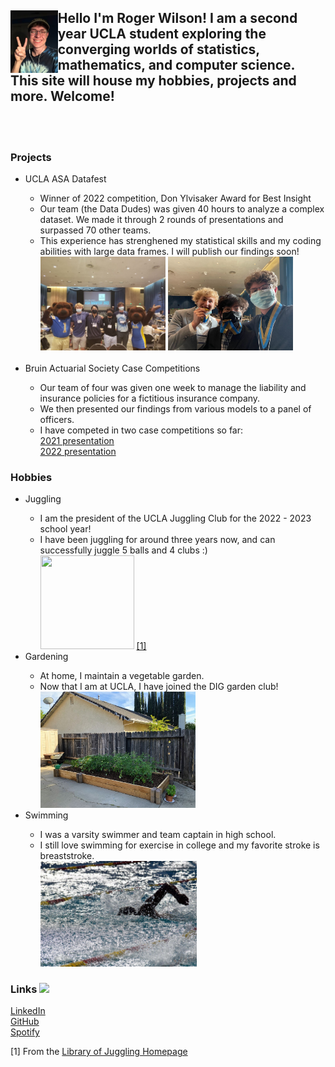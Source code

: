 
<h2> <strong> <img src="me.jpg" height = "100" align = "left"> Hello I'm Roger Wilson! I am a second year UCLA student exploring the converging worlds of statistics, mathematics, and computer science. This site will house my hobbies, projects and more. Welcome! </strong> </h2>
<br>
<br>
<h3> <strong> Projects </strong> </h3>
<ul>
  <li> UCLA ASA Datafest </li>
    <ul style="list-style-type:circle;">
      <li> Winner of 2022 competition, Don Ylvisaker Award for Best Insight </li>
      <li> Our team (the Data Dudes) was given 40 hours to analyze a complex dataset. We made it through 2 rounds of presentations and surpassed 70 other teams. </li>
      <li> This experience has strenghened my statistical skills and my coding abilities with large data frames. I will publish our findings soon! </li>
      <img src = "bruin.jpeg" height = "150" /> <img src = "win.jpg" height = "150" />
  </ul>
  <br>
  <li> Bruin Actuarial Society Case Competitions </li>
    <ul style="list-style-type:circle;">
      <li> Our team of four was given one week to manage the liability and insurance policies for a fictitious insurance company. </li>
      <li> We then presented our findings from various models to a panel of officers. </li>
      <li> I have competed in two case competitions so far: <br> <a href="2020bascomp.pdf">2021 presentation</a> <br> <a href="2022_Team_16_Slides.pdf">2022 presentation</a> </li>
  </ul>
</ul>

<h3> <strong> Hobbies </strong> </h3>
<ul>
  <li> Juggling </li>
   <ul style="list-style-type:circle;">
      <li> I am the president of the UCLA Juggling Club for the 2022 - 2023 school year! </li>
      <li> I have been juggling for around three years now, and can successfully juggle 5 balls and 4 clubs :) <br> <img src = "https://libraryofjuggling.com/JugglingGifs/5balltricks/fiveballcascade.gif" width = "150" height = "150"/> <a href="#footnote-1">[1]</a> </li>
   </ul>
   <li> Gardening </li>
   <ul style="list-style-type:;">
      <li> At home, I maintain a vegetable garden. </li>
      <li> Now that I am at UCLA, I have joined the DIG garden club! <br> <img src = "garden.jpg" width = "248" /> </li>
   </ul>
  <li> Swimming </li>
    <ul style="list-style-type:circle;">
      <li> I was a varsity swimmer and team captain in high school. </li>
      <li> I still love swimming for exercise in college and my favorite stroke is breaststroke. <br> <img src = "swim.jpg" width = "250" /> </li>
  </ul>
</ul>
   
<h3> <strong> Links </strong> <img src = "https://www.pngitem.com/pimgs/m/214-2149012_concept-art-ocarina-of-time-link-hd-png.png" width = "35" /> </h3>
<a href="https://www.linkedin.com/in/roger-wilson-679225223/">LinkedIn</a> <br>
<a href="https://github.com/rswilson-32">GitHub</a> <br>
<a href="https://open.spotify.com/user/4zli6lmw3kzxws2z0uibyhbur?si=B4KmzxcXQA-Lj0HgpWuAAw">Spotify</a>


<p id="footnote-1">[1] From the <a href="https://libraryofjuggling.com/">Library of Juggling Homepage </a> </p>
